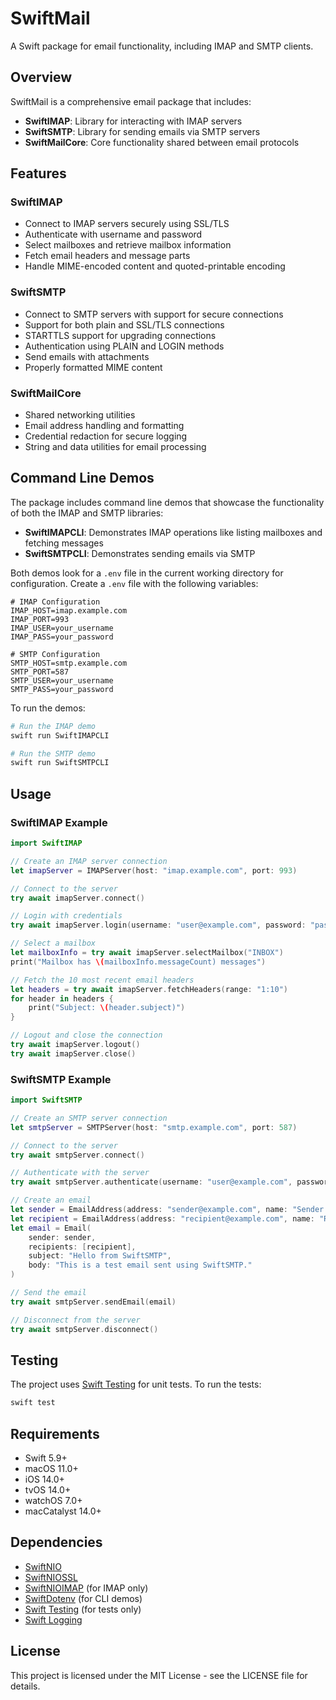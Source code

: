 # SwiftMail

A Swift package for email functionality, including IMAP and SMTP clients.

## Overview

SwiftMail is a comprehensive email package that includes:

- **SwiftIMAP**: Library for interacting with IMAP servers
- **SwiftSMTP**: Library for sending emails via SMTP servers
- **SwiftMailCore**: Core functionality shared between email protocols

## Features

### SwiftIMAP
- Connect to IMAP servers securely using SSL/TLS
- Authenticate with username and password
- Select mailboxes and retrieve mailbox information
- Fetch email headers and message parts
- Handle MIME-encoded content and quoted-printable encoding

### SwiftSMTP
- Connect to SMTP servers with support for secure connections
- Support for both plain and SSL/TLS connections
- STARTTLS support for upgrading connections
- Authentication using PLAIN and LOGIN methods
- Send emails with attachments
- Properly formatted MIME content

### SwiftMailCore
- Shared networking utilities
- Email address handling and formatting
- Credential redaction for secure logging
- String and data utilities for email processing

## Command Line Demos

The package includes command line demos that showcase the functionality of both the IMAP and SMTP libraries:

- **SwiftIMAPCLI**: Demonstrates IMAP operations like listing mailboxes and fetching messages
- **SwiftSMTPCLI**: Demonstrates sending emails via SMTP

Both demos look for a `.env` file in the current working directory for configuration. Create a `.env` file with the following variables:

```
# IMAP Configuration
IMAP_HOST=imap.example.com
IMAP_PORT=993
IMAP_USER=your_username
IMAP_PASS=your_password

# SMTP Configuration
SMTP_HOST=smtp.example.com
SMTP_PORT=587
SMTP_USER=your_username
SMTP_PASS=your_password
```

To run the demos:

```bash
# Run the IMAP demo
swift run SwiftIMAPCLI

# Run the SMTP demo
swift run SwiftSMTPCLI
```

## Usage

### SwiftIMAP Example

```swift
import SwiftIMAP

// Create an IMAP server connection
let imapServer = IMAPServer(host: "imap.example.com", port: 993)

// Connect to the server
try await imapServer.connect()

// Login with credentials
try await imapServer.login(username: "user@example.com", password: "password")

// Select a mailbox
let mailboxInfo = try await imapServer.selectMailbox("INBOX")
print("Mailbox has \(mailboxInfo.messageCount) messages")

// Fetch the 10 most recent email headers
let headers = try await imapServer.fetchHeaders(range: "1:10")
for header in headers {
    print("Subject: \(header.subject)")
}

// Logout and close the connection
try await imapServer.logout()
try await imapServer.close()
```

### SwiftSMTP Example

```swift
import SwiftSMTP

// Create an SMTP server connection
let smtpServer = SMTPServer(host: "smtp.example.com", port: 587)

// Connect to the server
try await smtpServer.connect()

// Authenticate with the server
try await smtpServer.authenticate(username: "user@example.com", password: "password")

// Create an email
let sender = EmailAddress(address: "sender@example.com", name: "Sender Name")
let recipient = EmailAddress(address: "recipient@example.com", name: "Recipient Name")
let email = Email(
    sender: sender,
    recipients: [recipient],
    subject: "Hello from SwiftSMTP",
    body: "This is a test email sent using SwiftSMTP."
)

// Send the email
try await smtpServer.sendEmail(email)

// Disconnect from the server
try await smtpServer.disconnect()
```

## Testing

The project uses [Swift Testing](https://github.com/apple/swift-testing) for unit tests. To run the tests:

```bash
swift test
```

## Requirements

- Swift 5.9+
- macOS 11.0+
- iOS 14.0+
- tvOS 14.0+
- watchOS 7.0+
- macCatalyst 14.0+

## Dependencies

- [SwiftNIO](https://github.com/apple/swift-nio)
- [SwiftNIOSSL](https://github.com/apple/swift-nio-ssl)
- [SwiftNIOIMAP](https://github.com/apple/swift-nio-imap) (for IMAP only)
- [SwiftDotenv](https://github.com/thebarndog/swift-dotenv) (for CLI demos)
- [Swift Testing](https://github.com/apple/swift-testing) (for tests only)
- [Swift Logging](https://github.com/apple/swift-log)

## License

This project is licensed under the MIT License - see the LICENSE file for details. 
